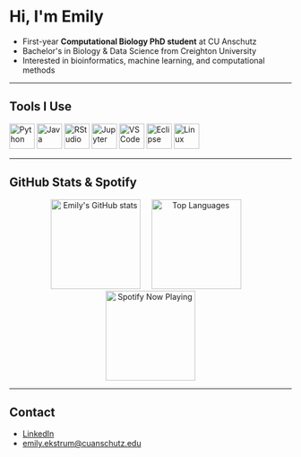 # Hi, I'm Emily  

- First-year **Computational Biology PhD student** at CU Anschutz 
- Bachelor's in Biology & Data Science from Creighton University
- Interested in bioinformatics, machine learning, and computational methods 

---

## Tools I Use

<p align="left">
  <img src="https://cdn.jsdelivr.net/gh/devicons/devicon@latest/icons/python/python-original.svg" alt="Python" width="45" height="45"/>
  <img src="https://cdn.jsdelivr.net/gh/devicons/devicon@latest/icons/java/java-original.svg" alt="Java" width="45" height="45"/>    
  <img src="https://cdn.jsdelivr.net/gh/devicons/devicon@latest/icons/rstudio/rstudio-original.svg" alt="RStudio" width="45" height="45"/>
  <img src="https://cdn.jsdelivr.net/gh/devicons/devicon@latest/icons/jupyter/jupyter-original.svg" alt="Jupyter" width="45" height="45"/>
  <img src="https://cdn.jsdelivr.net/gh/devicons/devicon/icons/vscode/vscode-original.svg" alt="VSCode" width="45" height="45"/>
  <img src="https://cdn.jsdelivr.net/gh/devicons/devicon@latest/icons/eclipse/eclipse-original.svg" alt="Eclipse" width="45" height="45"/>
  <img src="https://cdn.jsdelivr.net/gh/devicons/devicon@latest/icons/linux/linux-original.svg" alt="Linux" width="45" height="45"/>
</p>

---

## GitHub Stats & Spotify  
<p align="center">
  <img src="https://github-readme-stats.vercel.app/api?username=emilyekstrum&show_icons=true&theme=radical" alt="Emily's GitHub stats" height="160" />
  &nbsp;&nbsp;&nbsp;
  <img src="https://github-readme-stats.vercel.app/api/top-langs/?username=emilyekstrum&layout=compact&theme=radical" alt="Top Languages" height="160" />
  &nbsp;&nbsp;&nbsp;
  <img src="https://spotify-github-profile.kittinanx.com/api/view?uid=emilyekstrum&cover_image=true&theme=default&show_offline=true&background_color=121212&interchange=false&bar_color_cover=true" alt="Spotify Now Playing" height="160" />
</p>


---

## Contact

- [LinkedIn](https://www.linkedin.com/in/emilyekstrum/)  
- emily.ekstrum@cuanschutz.edu 
